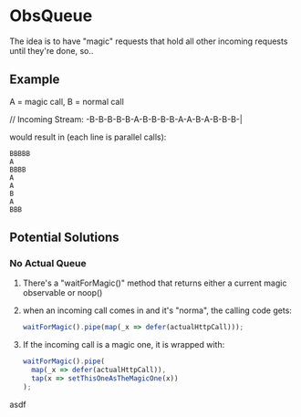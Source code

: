 # ObsQueue

The idea is to have "magic" requests that hold all other incoming requests until they're done, so..

## Example

A = magic call, B = normal call

// Incoming Stream: -B-B-B-B-B-A-B-B-B-B-A-A-B-A-B-B-B-|

would result in (each line is parallel calls):

    BBBBB
    A
    BBBB
    A
    A
    B
    A
    BBB

## Potential Solutions

### No Actual Queue

1.  There's a "waitForMagic()" method that returns either a current
    magic observable or noop()
2.  when an incoming call comes in and it's "norma", the calling code gets:

    ```typescript
    waitForMagic().pipe(map(_x => defer(actualHttpCall)));
    ```

3.  If the incoming call is a magic one, it is wrapped with:

    ```typescript
    waitForMagic().pipe(
      map(_x => defer(actualHttpCall)),
      tap(x => setThisOneAsTheMagicOne(x))
    );
    ```

asdf

